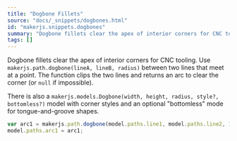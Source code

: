 ```yaml
---
title: "Dogbone Fillets"
source: "docs/_snippets/dogbones.html"
id: "makerjs.snippets.dogbones"
summary: "Dogbone fillets clear the apex of interior corners for CNC tooling. Use `makerjs.path.dogbone(lineA, lineB, radius)` between two lines that meet at a point. The function clips the two lines and returns an arc to clear the corner (or `nul..."
tags: []
---
```

Dogbone fillets clear the apex of interior corners for CNC tooling. Use `makerjs.path.dogbone(lineA, lineB, radius)` between two lines that meet at a point. The function clips the two lines and returns an arc to clear the corner (or `null` if impossible).

There is also a `makerjs.models.Dogbone(width, height, radius, style?, bottomless?)` model with corner styles and an optional "bottomless" mode for tongue-and-groove shapes.

```javascript
var arc1 = makerjs.path.dogbone(model.paths.line1, model.paths.line2, 1);
model.paths.arc1 = arc1;
```